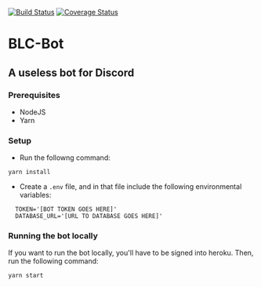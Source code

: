 [![Build Status](https://travis-ci.com/bpas247/OLCBot.svg?branch=master)](https://travis-ci.com/bpas247/OLCBot)
[![Coverage Status](https://coveralls.io/repos/github/bpas247/OLCBot/badge.svg?branch=master)](https://coveralls.io/github/bpas247/OLCBot?branch=master)
# BLC-Bot
## A useless bot for Discord

### Prerequisites
- NodeJS
- Yarn

### Setup 
- Run the followng command:
```
yarn install
```
- Create a `.env` file, and in that file include the following environmental variables:
```
  TOKEN='[BOT TOKEN GOES HERE]'
  DATABASE_URL='[URL TO DATABASE GOES HERE]'
```

### Running the bot locally 
If you want to run the bot locally, you'll have to be signed into heroku. Then, run the following command:
```
yarn start
```
